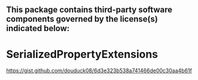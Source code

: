 This package contains third-party software components governed by the license(s) indicated below:
---------

# SerializedPropertyExtensions 
https://gist.github.com/douduck08/6d3e323b538a741466de00c30aa4b61f


